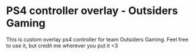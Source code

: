 # PS4 controller overlay - Outsiders Gaming
This is custom overlay ps4 controller for team Outsiders Gaming.
Feel free to use it, but credit me wherever you put it <3
